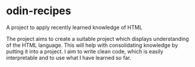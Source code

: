 # odin-recipes
A project to apply recently learned knowledge of HTML 

The project aims to create a suitable project which displays understanding of 
the HTML language. This will help with consolidating knowledge by putting it 
into a project. I aim to write clean code, which is easily interpretable and 
to use what I have learned so far. 
